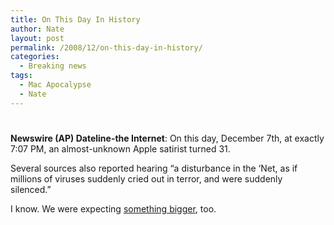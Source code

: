 ```yaml
---
title: On This Day In History
author: Nate
layout: post
permalink: /2008/12/on-this-day-in-history/
categories:
  - Breaking news
tags:
  - Mac Apocalypse
  - Nate
---
```

# 

**Newswire (AP) Dateline-the Internet**: On this day, December 7th, at exactly 7:07 PM, an almost-unknown Apple satirist turned 31.

Several sources also reported hearing “a disturbance in the ‘Net, as if millions of viruses suddenly cried out in terror, and were suddenly silenced.”

I know. We were expecting [something bigger][1], too.

 [1]: http://www.download.com/8301-2007_4-10111958-12.html
